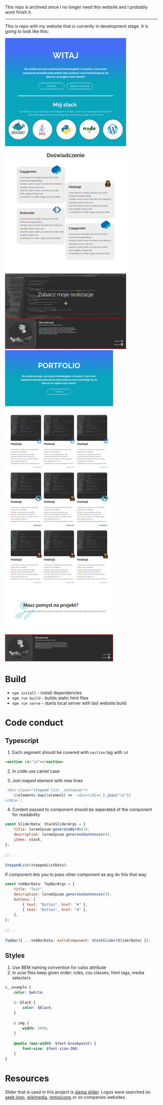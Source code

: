 This repo is archived since I no longer need this website and I probably wont finish it.

---

This is repo with my website that is currently in development stage. It is going to look like this:

![](./mockups/main.png)
![](./mockups/portfolio.png)

# Build

-   `npm install` - install dependencies
-   `npm run build` - builds static html files
-   `npm run serve` - starts local server with last website build

# Code conduct

## Typescript

1. Each segment should be covered with `section` tag with `id`

```html
<section id="id"></section>
```

2. In code use camel case

3. Join maped element with new lines

```js
`<div class="stepped-list__container">
    ${elements.map((element) => `<div></div>`).join("\n")}
</div>`;
```

4. Content passed to component should be seperated of the component for readability

```js
const SliderData: StackSliderArgs = {
    title: loremIpsum.generateWords(3),
    description: loremIpsum.generateSentences(4),
    items: stack,
};

//...

SteppedList(steppedListData);
```

If component lets you to pass other component as arg do this that way

```js
const tobBarData: TopBarArgs = {
    title: "Test",
    description: loremIpsum.generateSentences(3),
    buttons: [
        { text: "Button", href: "#" },
        { text: "Button", href: "#" },
    ],
};

//...

TopBar({ ...tobBarData, extraComponent: StackSlider(SliderData) });
```

## Styles

1. Use BEM naming convention for calss attribute
2. In scss files keep given order: rules, css classes, html tags, media selectors

```scss
&__example {
    color: $white;

    &--black {
        color: $black;
    }

    & img {
        width: 100%;
    }

    @media (max-width: $text-breakpoint) {
        font-size: $font-size-200;
    }
}
```

# Resources

Slider that is used in this project is [siema slider](https://github.com/pawelgrzybek/siema).
Logos were searched on [seek logo](https://seeklogo.com/), [wikimedia](https://commons.wikimedia.org), [remixicons](https://remixicon.com/) or on companies websites.
